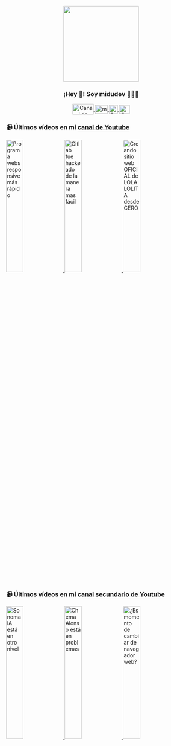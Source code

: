 <p align="center" width="300">
   <img align="center" width="200" src="https://user-images.githubusercontent.com/1561955/106762302-fda9de00-6635-11eb-99be-3ef744e60c0e.png" />
   <h3 align="center">¡Hey 👋! Soy midudev 👨🏻‍💻</h3>
</p>

<p align="center">
   <a href="https://twitch.tv/midudev" target="blank">
    <img align="center" src="https://upload.wikimedia.org/wikipedia/commons/c/ce/Twitch_logo_2019.svg" alt="Canal de Twitch de midudev" height="28px" width="56px" />
  </a>
  <span style="width: 8px;"> </span>
   <a href="https://youtube.com/midudev" target="blank">
    <img align="center" src="https://upload.wikimedia.org/wikipedia/commons/0/09/YouTube_full-color_icon_%282017%29.svg" alt="midudev" height="23px" width="33px" />
  </a>
  <span style="width: 8px;"> </span>
  <a href="https://instagram.com/midu.dev" target="blank">
    <img align="center" src="https://upload.wikimedia.org/wikipedia/commons/e/e7/Instagram_logo_2016.svg" alt="Canal de Instagram de midu.dev" height="23px" width="23px" />
  </a>
  <span style="width: 8px;"> </span>
  <a href="https://twitter.com/midudev" target="blank">
    <img align="center" src="https://upload.wikimedia.org/wikipedia/commons/thumb/6/6f/Logo_of_Twitter.svg/2491px-Logo_of_Twitter.svg.png" alt="Canal de Twitter de midudev" height="23px" width="28px" />
  </a>
</p>

### 📹 Últimos vídeos en mi [canal de Youtube](https://youtube.com/midudev?sub_confirmation=1)

<a href='https://youtu.be/dVq_y5n1K14' target='_blank'>
  <img width='30%' src='https://img.youtube.com/vi/dVq_y5n1K14/mqdefault.jpg' alt='Programa webs responsive más rápido' />
</a>
<a href='https://youtu.be/jjLjmRtwK00' target='_blank'>
  <img width='30%' src='https://img.youtube.com/vi/jjLjmRtwK00/mqdefault.jpg' alt='Gitlab fue hackeado de la manera mas fácil' />
</a>
<a href='https://youtu.be/glW-7qbeI4s' target='_blank'>
  <img width='30%' src='https://img.youtube.com/vi/glW-7qbeI4s/mqdefault.jpg' alt='Creando sitio web OFICIAL de LOLA LOLITA desde CERO' />
</a>

### 📹 Últimos vídeos en mi [canal secundario de Youtube](https://youtube.com/midulive?sub_confirmation=1)

<a href='https://youtu.be/8tufiwUFk_o' target='_blank'>
  <img width='30%' src='https://img.youtube.com/vi/8tufiwUFk_o/mqdefault.jpg' alt='Sonoma IA está en otro nivel' />
</a>
<a href='https://youtu.be/ZS58T8xPkWA' target='_blank'>
  <img width='30%' src='https://img.youtube.com/vi/ZS58T8xPkWA/mqdefault.jpg' alt='Chema Alonso está en problemas' />
</a>
<a href='https://youtu.be/5hlW5RKYxQk' target='_blank'>
  <img width='30%' src='https://img.youtube.com/vi/5hlW5RKYxQk/mqdefault.jpg' alt='¿Es momento de cambiar de navegador web?' />
</a>